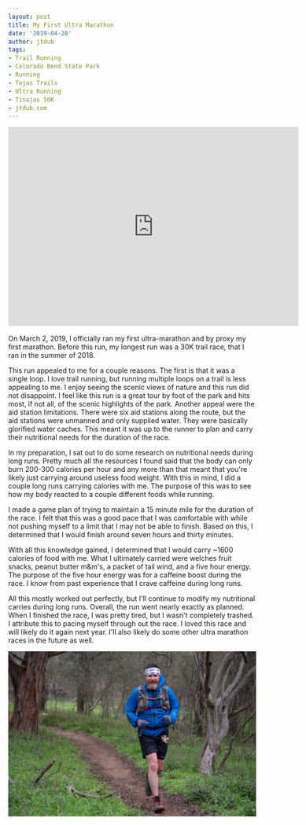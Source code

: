 ```yaml
---
layout: post
title: My First Ultra Marathon
date: '2019-04-28'
author: jtdub
tags:
- Trail Running
- Colorado Bend State Park
- Running
- Tejas Trails
- Ultra Running
- Tinajas 50K
- jtdub.com
---
```

<iframe allowtransparency="true" frameborder="0" height="405" scrolling="no" src="https://www.strava.com/activities/2187177341/embed/ff89f542cb5e453d8ca13f8ee5268159f2dd76ff" width="590">
</iframe>

On March 2, 2019, I officially ran my first ultra-marathon and by proxy my first marathon. Before this run, my longest run was a 30K trail race, that I ran in the summer of 2018.

This run appealed to me for a couple reasons. The first is that it was a single loop. I love trail running, but running multiple loops on a trail is less appealing to me. I enjoy seeing the scenic views of nature and this run did not disappoint. I feel like this run is a great tour by foot of the park and hits most, if not all, of the scenic highlights of the park. Another appeal were the aid station limitations. There were six aid stations along the route, but the aid stations were unmanned and only supplied water. They were basically glorified water caches. This meant it was up to the runner to plan and carry their nutritional needs for the duration of the race.

In my preparation, I sat out to do some research on nutritional needs during long runs. Pretty much all the resources I found said that the body can only burn 200-300 calories per hour and any more than that meant that you're likely just carrying around useless food weight. With this in mind, I did a couple long runs carrying calories with me. The purpose of this was to see how my body reacted to a couple different foods while running.

I made a game plan of trying to maintain a 15 minute mile for the duration of the race. I felt that this was a good pace that I was comfortable with while not pushing myself to a limit that I may not be able to finish. Based on this, I determined that I would finish around seven hours and thirty minutes.

With all this knowledge gained, I determined that I would carry ~1600 calories of food with me. What I ultimately carried were welches fruit snacks, peanut butter m&amp;m's, a packet of tail wind, and a five hour energy. The purpose of the five hour energy was for a caffeine boost during the race. I know from past experience that I crave caffeine during long runs.

All this mostly worked out perfectly, but I'll continue to modify my nutritional carries during long runs. Overall, the run went nearly exactly as planned. When I finished the race, I was pretty tired, but I wasn't completely trashed. I attribute this to pacing myself through out the race. I loved this race and will likely do it again next year. I'll also likely do some other ultra marathon races in the future as well.

<img src="/images/20190302-Tinajas-48374.jpg">
